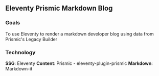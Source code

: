 ## Eleventy Prismic Markdown Blog

### Goals

To use Eleventy to render a markdown developer blog using data from Prismic's Legacy Builder

### Technology

**SSG**: Eleventy
**Content**: Prismic - eleventy-plugin-prismic
**Markdown**: Markdown-it